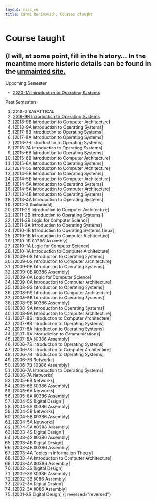 ```yaml
---
layout: risc_en
title: Carmi Merimovich, Courses dtaught
---
```

# Course taught

## (I will, at some point, fill in the history... In the meantime more historic details can be found in the [unmainted site.](www2.mta.ac.il/~carmi)
		
Upcoming Semester
- [2020-1A Introduction to Operating Systems](2020-1A-OS/)

Past Semesters
1.  2019-0 SABATTICAL
1. [2018-9B Introduction to Operating Systems](2018-9B-OS/)
1. [2018-9B Introduction to Computer Architecture]
1. [2018-9A Introduction to Operating Systems]
1. [2017-8B Introduction to Operating Systems]
1. [2017-8A Introduction to Operating Systems]
1. [2016-7B Introduction to Operating Systems]
1. [2016-7A Introduction to Operating Systems]
1. [2015-6B Introduction to Operating Systems]
1. [2015-6B Introduction to Computer Architecture]
1. [2015-6A Introduction to Operating Systems]
1. [2014-5S Introduction to Computer Architecture]
1. [2014-5B Introduction to Operating Systems]
1. [2014-5B Introduction to Computer Architecture]
1. [2014-5A Introduction to Operating Systems]
1. [2014-5A Introduction to Computer Architecture]
1. [2013-4B Introduction to Operating Systems]
1. [2013-4A Introduction to Operating Systems]
1. [2012-3 Sabbatical]
1. [2011-2S Introduction to Computer Architecture]
1. [2011-2B Introduction to Operating Systems ]
1. [2011-2B Logic for Computer Science]
1. [2011-2A Introduction to Operating Systems]
1. [2010-1B Introduction to Operating Systems Linux]
1. [2010-1B Introduction to Computer Architecture]
1. [2010-1B 80386 Assembly]
1. [2010-1A Logic for Computer Science]
1. [2010-1A Introduction to Computer Architecture]
1. [2009-0S Introduction to Operating Systems]
1. [2009-0S Introduction to Computer Architecture]
1. [2009-0B Introduction to Operating Systems]
1. [2009-0B 80386 Assembly]
1. [2009-0A Logic for Computer Science]
1. [2009-0A Introduction to Computer Architecture]
1. [2008-9S Introduction to Operating Systems]
1. [2008-9S Introduction to Computer Architecture]
1. [2008-9B Introduction to Operating Systems]
1. [2008-9B 80386 Assembly]
1. [2008-9A Introduction to Operating Systems]
1. [2008-9A Introduction to Computer Architecture]
1. [2007-8S Introduction to Computer Architecture]
1. [2007-8B Introduction to Operating Systems]
1. [2007-8A Introduction to Operating Systems]
1. [2007-8A Intorudiction to Communications]
1. [2007-8A 80386 Assembly]
1. [2006-7S Introduction to Operating Systems]
1. [2006-7S Introduction to Computer Architecture]
1. [2006-7B Introduction to Operating Systems]
1. [2006-7B Networks]
1. [2006-7B 80386 Assembly]
1. [2006-7A Introduction to Operating Systems]
1. [2006-7A Networks]
1. [2005-6B Networks]
1. [2005-6B 80386 Assembly]
1. [2005-6A Networks]
1. [2005-6A 80386 Assembly]
1. [2004-5S Digital Design ]
1. [2004-5S 80386 Assembly]
1. [2004-5B Networks]
1. [2004-5B 80386 Assembly]
1. [2004-5A Networks]
1. [2004-5A 80386 Assembly]
1. [2003-4S Digital Design ]
1. [2003-4S 80386 Assembly]
1. [2003-4B Digital Design]
1. [2003-4B 80386 Assembly]
1. [2003-4A Topics in Information Theory]
1. [2003-4A Introduction to Computer Architecture]
1. [2003-4A 80386 Assembly ]
1. [2002-3S Digital Design]
1. [2002-3S 80386 Assembly ]
1. [2002-3B 8086 Assembly]
1. [2002-3A Digital Design]
1. [2002-3A 8086 Assembly]
1. [2001-2S Digital Design]
{: reversed="reversed"}
